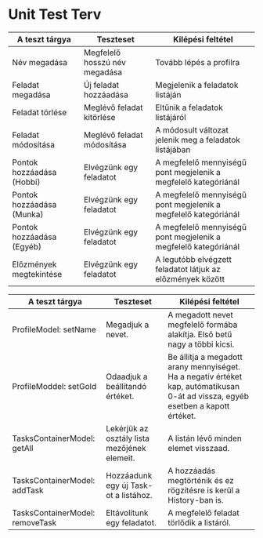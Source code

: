 ﻿# Unit Test Terv
|A teszt tárgya| Teszteset | Kilépési feltétel | 
|-- |--| --|
| Név megadása | Megfelelő hosszú név megadása |	Tovább lépés a profilra |
|Feladat megadása |Új feladat hozzáadása| Megjelenik a feladatok listáján|
|Feladat törlése | Meglévő feladat kitörlése  |	Eltűnik a feladatok listájáról |
| Feladat módosítása| Meglévő feladat módosítása | A módosult változat jelenik meg a feladatok listájában |
| Pontok hozzáadása (Hobbi)| Elvégzünk egy feladatot | A megfelelő mennyiségű pont megjelenik a megfelelő kategóriánál |
| Pontok hozzáadása (Munka)| Elvégzünk egy feladatot | A megfelelő mennyiségű pont megjelenik a megfelelő kategóriánál |
| Pontok hozzáadása (Egyéb)| Elvégzünk egy feladatot | A megfelelő mennyiségű pont megjelenik a megfelelő kategóriánál |
|Előzmények megtekintése|Elvégzünk egy feladatot| A legutóbb elvégzett feladatot látjuk az előzmények között|


|A teszt tárgya| Teszteset | Kilépési feltétel | 
|-- |--| --|
| ProfileModel: setName |Megadjuk a nevet.  |	A megadott nevet megfelelő formába alakítja. Első betű nagy a többi kicsi. |
|ProfileModdel: setGold | Odaadjuk a beállítandó értéket. | Be állítja a megadott arany mennyiséget. Ha a negatív értéket kap, autómatikusan 0-át ad vissza, egyéb esetben a kapott értéket. |
| TasksContainerModel: getAll | Lekérjük az osztály lista mezőjének elemeit. |	A listán lévő minden elemet visszaad. |
| TasksContainerModel: addTask | Hozzáadunk egy új Task-ot a listához. | A hozzáadás megtörténik és ez rögzítésre is kerül a History-ban is. |
| TasksContainerModel: removeTask | Eltávolítunk egy feladatot. | A megfelelő feladat törlődik a listáról. |

